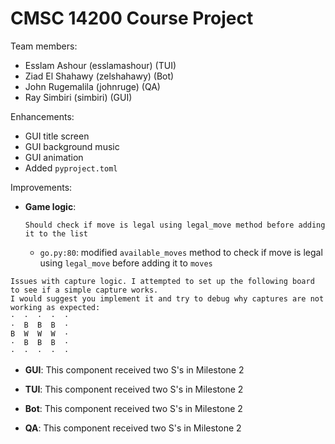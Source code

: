 # CMSC 14200 Course Project

Team members:
- Esslam Ashour (esslamashour) (TUI)
- Ziad El Shahawy (zelshahawy) (Bot)
- John Rugemalila (johnruge) (QA)
- Ray Simbiri (simbiri) (GUI)

Enhancements:
- GUI title screen
- GUI background music
- GUI animation
- Added `pyproject.toml`

Improvements:
* **Game logic**:

  ```
  Should check if move is legal using legal_move method before adding it to the list
  ```
  - ``go.py:80``: modified ``available_moves`` method to check if move is legal using ``legal_move`` before adding it to ``moves``

```
Issues with capture logic. I attempted to set up the following board to see if a simple capture works.
I would suggest you implement it and try to debug why captures are not working as expected:
·  ·  ·  ·  ·
·  B  B  B  ·
B  W  W  W  ·
·  B  B  B  ·
·  ·  ·  ·  ·
```
  

* **GUI**:
  This component received two S's in Milestone 2
  
* **TUI**:
  This component received two S's in Milestone 2

* **Bot**:
  This component received two S's in Milestone 2

* **QA**:
  This component received two S's in Milestone 2

